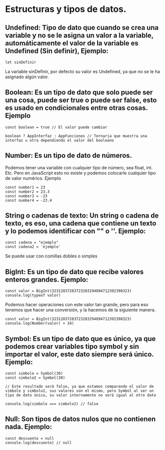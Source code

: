 # Estructuras y tipos de datos.

## Undefined: Tipo de dato que cuando se crea una variable y no se le asigna un valor a la variable, automáticamente el valor de la variable es Undefined (Sin definir), Ejemplo:

```
let sinDefinir
```

La variable sinDefinir, por defecto su valor es Undefined, ya que no se le ha asignado algún valor.

## Boolean: Es un tipo de dato que solo puede ser una cosa, puede ser true o puede ser false, esto es usado en condicionales entre otras cosas. Ejemplo

```
const boolean = true // El valor puede cambiar

boolean ? AppInterfaz : AppFunciones // Ternaria que muestra una interfaz u otra dependiendo el valor del booleano
```

## Number: Es un tipo de dato de números.

Podemos tener una variable con cualquier tipo de número, sea float, int. Etc. Pero en JavaScript esto no existe y podemos colocarle cualquier tipo de valor numérico. Ejemplo

```
const number1 = 23
const number2 = 23.3
const number3 = -23
const number4 = -23.4
```

## String o cadenas de texto: Un string o cadena de texto, es eso, una cadena que contiene un texto y lo podemos identificar con "" o ''. Ejemplo:

```
const cadena = "ejemplo"
const cadena2 = 'ejemplo'
```

Se puede usar con comillas dobles o simples

## BigInt: Es un tipo de dato que recibe valores enteros grandes. Ejemplo:

```
const valor = BigInt(32312837283723283294894712392398323)
console.log(typeof valor)
```

Podemos hacer operaciones con este valor tan grande, pero para eso tenemos que hacer una conversión, y la hacemos de la siguiente manera.

```
const valor = BigInt(32312837283723283294894712392398323)
console.log(Number(valor) + 24)
```

## Symbol: Es un tipo de dato que es único, ya que podemos crear variables tipo symbol y sin importar el valor, este dato siempre será único. Ejemplo:

```
const simbolo = Symbol(30)
const simbolo2 = Symbol(30)

// Este resultado será falso, ya que estamos comparando el valor de simbolo y simbolo2, sus valores son el mismo, pero Symbol al ser un tipo de dato único, su valor internamente no será igual al otro dato

console.log(simbolo === simbolo2) // false
```

## Null: Son tipos de datos nulos que no contienen nada. Ejemplo:

```
const descuento = null
console.log(descuento) // null
```